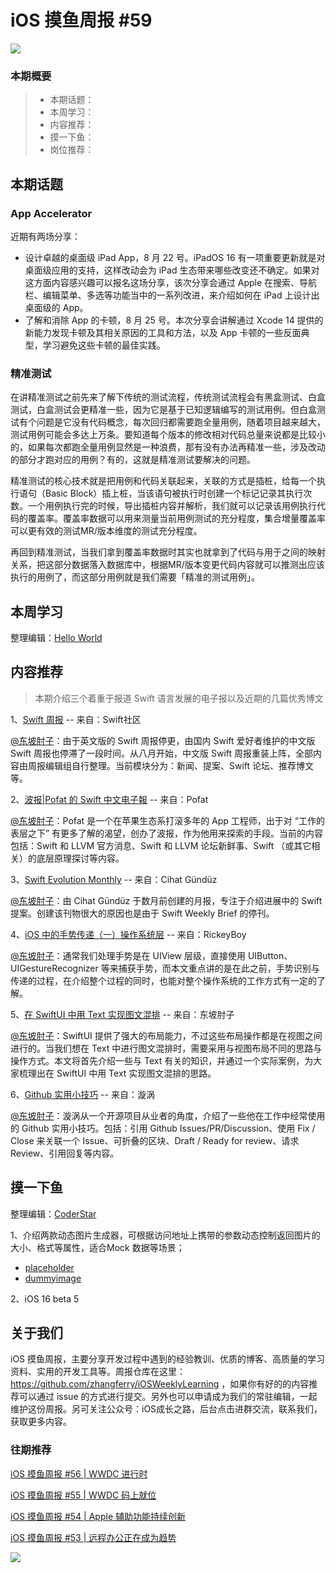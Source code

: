 # iOS 摸鱼周报 #59

![](https://cdn.zhangferry.com/Images/moyu_weekly_cover.jpeg)

### 本期概要

> * 本期话题：
> * 本周学习：
> * 内容推荐：
> * 摸一下鱼：
> * 岗位推荐：

## 本期话题

### App Accelerator

近期有两场分享：

* 设计卓越的桌面级 iPad App，8 月 22 号。iPadOS 16 有一项重要更新就是对桌面级应用的支持，这样改动会为 iPad 生态带来哪些改变还不确定。如果对这方面内容感兴趣可以报名这场分享，该次分享会通过 Apple 在搜索、导航栏、编辑菜单、多选等功能当中的一系列改进，来介绍如何在 iPad 上设计出桌面级的 App。
* 了解和消除 App 的卡顿，8 月 25 号。本次分享会讲解通过 Xcode 14 提供的新能力发现卡顿及其相关原因的工具和方法，以及 App 卡顿的一些反面典型，学习避免这些卡顿的最佳实践。


### 精准测试

在讲精准测试之前先来了解下传统的测试流程，传统测试流程会有黑盒测试、白盒测试，白盒测试会更精准一些，因为它是基于已知逻辑编写的测试用例。但白盒测试有个问题是它没有代码概念，每次回归都需要跑全量用例，随着项目越来越大，测试用例可能会多达上万条。要知道每个版本的修改相对代码总量来说都是比较小的，如果每次都跑全量用例显然是一种浪费，那有没有办法再精准一些，涉及改动的部分才跑对应的用例？有的，这就是精准测试要解决的问题。

精准测试的核心技术就是把用例和代码关联起来，关联的方式是插桩，给每一个执行语句（Basic Block）插上桩，当该语句被执行时创建一个标记记录其执行次数。一个用例执行完的时候，导出插桩内容并解析，我们就可以记录该用例执行代码的覆盖率。覆盖率数据可以用来测量当前用例测试的充分程度，集合增量覆盖率可以更有效的测试MR/版本维度的测试充分程度。

再回到精准测试，当我们拿到覆盖率数据时其实也就拿到了代码与用于之间的映射关系，把这部分数据落入数据库中，根据MR/版本变更代码内容就可以推测出应该执行的用例了，而这部分用例就是我们需要「精准的测试用例」。


## 本周学习

整理编辑：[Hello World](https://juejin.cn/user/2999123453164605/posts)



## 内容推荐

> 本期介绍三个着重于报道 Swift 语言发展的电子报以及近期的几篇优秀博文

1、[Swift 周报](https://mp.weixin.qq.com/s/npUMmAzYjzThEjrf0jJ4GQ "Swift 周报") -- 来自：Swift社区

[@东坡肘子](https://www.fatbobman.com/)：由于英文版的 Swift 周报停更，由国内 Swift 爱好者维护的中文版 Swift 周报也停滞了一段时间。从八月开始，中文版 Swift 周报重装上阵，全部内容由周报编辑组自行整理。当前模块分为：新闻、提案、Swift 论坛、推荐博文等。

2、[波报|Pofat 的 Swift 中文电子報](https://pofat.substack.com/archive "波报|Pofat 的 Swift 中文电子報") -- 来自：Pofat

[@东坡肘子](https://www.fatbobman.com/)：Pofat 是一个在苹果生态系打滚多年的 App 工程师，出于对 “工作的表层之下” 有更多了解的渴望，创办了波报，作为他用来探索的手段。当前的内容包括：Swift 和 LLVM 官方消息、Swift 和 LLVM 论坛新鲜事、Swift （或其它相关）的底层原理探讨等内容。

3、[Swift Evolution Monthly](https://se-monthly.flinedev.com/issues/swift-evolution-monthly-first-issue-background-history-chris-lattner-6-proposals-1092625 "Swift Evolution Monthly") -- 来自：Cihat Gündüz

[@东坡肘子](https://www.fatbobman.com/)：由 Cihat Gündüz 于数月前创建的月报，专注于介绍进展中的 Swift 提案。创建该刊物很大的原因也是由于 Swift Weekly Brief 的停刊。

4、[iOS 中的手势传递（一）操作系统层](https://juejin.cn/post/7132069500656517151 "iOS 中的手势传递（一）操作系统层") -- 来自：RickeyBoy

[@东坡肘子](https://www.fatbobman.com/)：通常我们处理手势是在 UIView 层级，直接使用 UIButton、UIGestureRecognizer 等来捕获手势，而本文重点讲的是在此之前，手势识别与传递的过程，在介绍整个过程的同时，也能对整个操作系统的工作方式有一定的了解。

5、[在 SwiftUI 中用 Text 实现图文混排](https://www.fatbobman.com/posts/mixing_text_and_graphics_with_Text_in_SwiftUI/ "在 SwiftUI 中用 Text 实现图文混排") -- 来自：东坡肘子

[@东坡肘子](https://www.fatbobman.com/)：SwiftUI 提供了强大的布局能力，不过这些布局操作都是在视图之间进行的。当我们想在 Text 中进行图文混排时，需要采用与视图布局不同的思路与操作方式。本文将首先介绍一些与 Text 有关的知识，并通过一个实际案例，为大家梳理出在 SwiftUI 中用 Text 实现图文混排的思路。

6、[Github 实用小技巧](https://xuanwo.io/reports/2022-32/ "Github 实用小技巧") -- 来自：漩涡

[@东坡肘子](https://www.fatbobman.com/)：漩涡从一个开源项目从业者的角度，介绍了一些他在工作中经常使用的 Github 实用小技巧。包括：引用 Github Issues/PR/Discussion、使用 Fix / Close 来关联一个 Issue、可折叠的区块、Draft / Ready for review、请求 Review、引用回复等内容。

## 摸一下鱼

整理编辑：[CoderStar](https://mp.weixin.qq.com/mp/homepage?__biz=MzU4NjQ5NDYxNg==&hid=1&sn=659c56a4ceebb37b1824979522adbb15&scene=18)

1、介绍两款动态图片生成器，可根据访问地址上携带的参数动态控制返回图片的大小、格式等属性，适合Mock 数据等场景；

- [placeholder](https://placeholder.com/ "placeholder")
- [dummyimage](https://dummyimage.com/ "dummyimage")

2、iOS 16 beta 5



## 关于我们

iOS 摸鱼周报，主要分享开发过程中遇到的经验教训、优质的博客、高质量的学习资料、实用的开发工具等。周报仓库在这里：https://github.com/zhangferry/iOSWeeklyLearning ，如果你有好的的内容推荐可以通过 issue 的方式进行提交。另外也可以申请成为我们的常驻编辑，一起维护这份周报。另可关注公众号：iOS成长之路，后台点击进群交流，联系我们，获取更多内容。

### 往期推荐

[iOS 摸鱼周报 #56 | WWDC 进行时](https://mp.weixin.qq.com/s/ZyGV6WlFsZOX6Aqgrf1QRQ)

[iOS 摸鱼周报 #55 | WWDC 码上就位](https://mp.weixin.qq.com/s/zDhnOwOiLGJ_Nwxy5NBePw)

[iOS 摸鱼周报 #54 | Apple 辅助功能持续创新](https://mp.weixin.qq.com/s/6jdqa143Y5yr6lbjCuzlqA)

[iOS 摸鱼周报 #53 | 远程办公正在成为趋势](https://mp.weixin.qq.com/s/5chb-a9u7VMdLis1FG6B6Q)

![](https://cdn.zhangferry.com/Images/WechatIMG384.jpeg)
